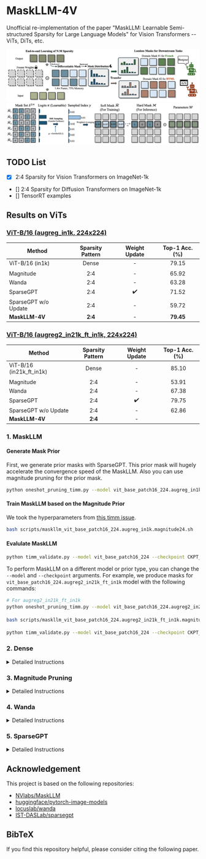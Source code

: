 # MaskLLM-4V
Unofficial re-implementation of the paper "MaskLLM: Learnable Semi-structured Sparsity for Large Language Models" for Vision Transformers -- ViTs, DiTs, etc.

![maskllm_framework](assets/framework.png)
![gumbel_softmax](assets/gumbel_softmax.png)

## TODO List

- [x] 2:4 Sparsity for Vision Transformers on ImageNet-1k 
- [] 2:4 Sparsity for Diffusion Transformers on ImageNet-1k
- [] TensorRT examples

## Results on ViTs

### [ViT-B/16 (augreg_in1k, 224x224)](https://huggingface.co/timm/vit_base_patch16_224.augreg_in1k)

|Method|Sparsity Pattern|Weight Update| Top-1 Acc. (%) |
|---|:---:|:---:|:---:|
| ViT-B/16 (in1k) | Dense | - | 79.15 |
||
|Magnitude| 2:4 | - | 65.92 |
|Wanda| 2:4 | - | 63.28 |
|SparseGPT| 2:4 | :heavy_check_mark: | 71.52 |
|SparseGPT w/o Update| 2:4 | - | 59.72 |
| **MaskLLM-4V** | **2:4** | - | **79.45** |

### [ViT-B/16 (augreg2_in21k_ft_in1k, 224x224)](https://huggingface.co/timm/vit_base_patch16_224.augreg2_in21k_ft_in1k)

|Method|Sparsity Pattern|Weight Update| Top-1 Acc. (%) |
|---|:---:|:---:|:---:|
| ViT-B/16 (in21k_ft_in1k) | Dense | - | 85.10 |
||
|Magnitude| 2:4 | - | 53.91 |
|Wanda| 2:4 | - | 67.38 |
|SparseGPT| 2:4 | :heavy_check_mark: | 79.75 |
|SparseGPT w/o Update| 2:4 | - | 62.86 |
| **MaskLLM-4V** | **2:4** | - |  |


### 1. MaskLLM

#### Generate Mask Prior

First, we generate prior masks with SparseGPT. This prior mask will hugely accelerate the convergence speed of the MaskLLM. Also you can use magnitude pruning for the prior mask.

```bash 
python oneshot_pruning_timm.py --model vit_base_patch16_224.augreg_in1k  --pruner sparsegpt --save-model output/pruned/vit_base_patch16_224.augreg_in1k.sparsegpt24.pt
```

#### Train MaskLLM based on the Magnitude Prior
We took the hyperparameters from [this timm issue](https://huggingface.co/timm/vit_base_patch16_224.augreg2_in21k_ft_in1k/discussions/1). 
```bash
bash scripts/maskllm_vit_base_patch16_224.augreg_in1k.magnitude24.sh
```

#### Evalulate MaskLLM
```bash
python timm_validate.py --model vit_base_patch16_224 --checkpoint CKPT_PATH --sparsity-mode maskllm
```

To perform MaskLLM on a different model or prior type, you can change the `--model` and `--checkpoint` arguments. For example, we produce masks for `vit_base_patch16_224.augreg2_in21k_ft_in1k` model with the following commands:

```bash
# For augreg2_in21k_ft_in1k
python oneshot_pruning_timm.py --model vit_base_patch16_224.augreg2_in21k_ft_in1k  --pruner sparsegpt --save-model output/pruned/vit_base_patch16_224.augreg2_in21k_ft_in1k.sparsegpt24.pt 

bash scripts/maskllm_vit_base_patch16_224.augreg2_in21k_ft_in1k.magnitude24.sh

python timm_validate.py --model vit_base_patch16_224 --checkpoint CKPT_PATH --sparsity-mode maskllm
```

### 2. Dense

<details>
<summary>Detailed Instructions</summary>

#### ImageNet-1K:
```bash
# ImageNet-1k
python timm_validate.py --model vit_base_patch16_224.augreg_in1k  --pretrained
```
```json
{
    "model": "vit_base_patch16_224.augreg_in1k",
    "top1": 79.158,
    "top1_err": 20.842,
    "top5": 94.088,
    "top5_err": 5.912,
    "param_count": 86.57,
    "img_size": 224,
    "crop_pct": 0.9,
    "interpolation": "bicubic"
}
```

#### ImageNet-21k-ft-1k:
```bash
python timm_validate.py --model vit_base_patch16_224.augreg2_in21k_ft_in1k  --pretrained
```
```json
{
    "model": "vit_base_patch16_224.augreg2_in21k_ft_in1k",
    "top1": 85.096,
    "top1_err": 14.904,
    "top5": 97.53,
    "top5_err": 2.47,
    "param_count": 86.57,
    "img_size": 224,
    "crop_pct": 0.9,
    "interpolation": "bicubic"
}
```

</details>


### 3. Magnitude Pruning
<details>
<summary>Detailed Instructions</summary>

#### Magnitude - ImageNet-1K
```bash
# ImageNet-1k
python oneshot_pruning_timm.py --model vit_base_patch16_224.augreg_in1k --pruner magnitude --save-model output/pruned/vit_base_patch16_224.augreg_in1k.magnitude24.pt

# Eval
python timm_validate.py --model vit_base_patch16_224 --checkpoint output/pruned/vit_base_patch16_224.augreg_in1k.magnitude24.pt --sparsity-mode sparse
```
```json
{
    "model": "vit_base_patch16_224",
    "top1": 65.92,
    "top1_err": 34.08,
    "top5": 86.058,
    "top5_err": 13.942,
    "param_count": 86.57,
    "img_size": 224,
    "crop_pct": 0.9,
    "interpolation": "bicubic"
}
```

#### Magnitude - ImageNet-21k-ft-1k
```bash
python oneshot_pruning_timm.py --model vit_base_patch16_224.augreg2_in21k_ft_in1k --pruner magnitude --save-model output/pruned/vit_base_patch16_224.augreg2_in21k_ft_in1k.magnitude24.pt

# Eval
python timm_validate.py --model vit_base_patch16_224 --checkpoint output/pruned/vit_base_patch16_224.augreg2_in21k_ft_in1k.magnitude24.pt --sparsity-mode sparse
```
```json
{
    "model": "vit_base_patch16_224",
    "top1": 53.906,
    "top1_err": 46.094,
    "top5": 77.358,
    "top5_err": 22.642,
    "param_count": 86.57,
    "img_size": 224,
    "crop_pct": 0.9,
    "interpolation": "bicubic"
}
```

</details>

### 4. Wanda
<details>
<summary>Detailed Instructions</summary>

#### Wanda - ImageNet-1K
```bash
python oneshot_pruning_timm.py --model vit_base_patch16_224.augreg_in1k  --pruner wanda --save-model output/pruned/vit_base_patch16_224.augreg_in1k.wanda24.pt

# Eval
python timm_validate.py --model vit_base_patch16_224 --checkpoint output/pruned/vit_base_patch16_224.augreg_in1k.wanda24.pt --sparsity-mode sparse
```
```json
{
    "model": "vit_base_patch16_224",
    "top1": 63.282,
    "top1_err": 36.718,
    "top5": 85.574,
    "top5_err": 14.426,
    "param_count": 86.57,
    "img_size": 224,
    "crop_pct": 0.9,
    "interpolation": "bicubic"
}
```


#### Wanda - ImageNet-21k-ft-1k
```bash
python oneshot_pruning_timm.py --model vit_base_patch16_224.augreg2_in21k_ft_in1k  --pruner wanda --save-model output/pruned/vit_base_patch16_224.augreg2_in21k_ft_in1k.wanda24.pt

# Eval
python timm_validate.py --model vit_base_patch16_224 --checkpoint output/pruned/vit_base_patch16_224.augreg2_in21k_ft_in1k.wanda24.pt --sparsity-mode sparse
```
```json
{
    "model": "vit_base_patch16_224",
    "top1": 67.378,
    "top1_err": 32.622,
    "top5": 88.7,
    "top5_err": 11.3,
    "param_count": 86.57,
    "img_size": 224,
    "crop_pct": 0.9,
    "interpolation": "bicubic"
}
```



</details>

### 5. SparseGPT

<details>
<summary>Detailed Instructions</summary>


#### SparseGPT - ImageNet-1K without update
```bash
python oneshot_pruning_timm.py --model vit_base_patch16_224.augreg_in1k --pruner sparsegpt --save-model output/pruned/vit_base_patch16_224.augreg_in1k.sparsegpt24.pt

# Eval
python timm_validate.py --model vit_base_patch16_224 --checkpoint output/pruned/vit_base_patch16_224.augreg_in1k.sparsegpt24.pt --sparsity-mode sparse
```
```json
{
    "model": "vit_base_patch16_224",
    "top1": 59.728,
    "top1_err": 40.272,
    "top5": 82.326,
    "top5_err": 17.674,
    "param_count": 86.57,
    "img_size": 224,
    "crop_pct": 0.9,
    "interpolation": "bicubic"
}
```

#### SparseGPT - ImageNet-1K with update

```bash
python oneshot_pruning_timm.py --model vit_base_patch16_224.augreg_in1k --pruner sparsegpt --save-model output/pruned/vit_base_patch16_224.augreg_in1k.sparsegpt24_updated.pt --enable-update

# Eval
python timm_validate.py --model vit_base_patch16_224 --checkpoint output/pruned/vit_base_patch16_224.augreg_in1k.sparsegpt24_updated.pt --sparsity-mode sparse
```
```json
{
    "model": "vit_base_patch16_224",
    "top1": 71.52,
    "top1_err": 28.48,
    "top5": 90.246,
    "top5_err": 9.754,
    "param_count": 86.57,
    "img_size": 224,
    "crop_pct": 0.9,
    "interpolation": "bicubic"
}
```


#### SparseGPT - ImageNet-21k-ft-1k without update

```bash
python oneshot_pruning_timm.py --model vit_base_patch16_224.augreg2_in21k_ft_in1k --pruner sparsegpt --save-model output/pruned/vit_base_patch16_224.augreg2_in21k_ft_in1k.sparsegpt24.pt

# Eval
python timm_validate.py --model vit_base_patch16_224 --checkpoint output/pruned/vit_base_patch16_224.augreg2_in21k_ft_in1k.sparsegpt24.pt --sparsity-mode sparse
```

```json
{
    "model": "vit_base_patch16_224",
    "top1": 62.858,
    "top1_err": 37.142,
    "top5": 85.4,
    "top5_err": 14.6,
    "param_count": 86.57,
    "img_size": 224,
    "crop_pct": 0.9,
    "interpolation": "bicubic"
}
```


#### SparseGPT - ImageNet-21k-ft-1k with update
```bash
python oneshot_pruning_timm.py --model vit_base_patch16_224.augreg2_in21k_ft_in1k --pruner sparsegpt --save-model output/pruned/vit_base_patch16_224.augreg2_in21k_ft_in1k.sparsegpt24_updated.pt --enable-update

# Eval
python timm_validate.py --model vit_base_patch16_224 --checkpoint output/pruned/vit_base_patch16_224.augreg2_in21k_ft_in1k.sparsegpt24_updated.pt --sparsity-mode sparse
```
```json
{
    "model": "vit_base_patch16_224",
    "top1": 79.754,
    "top1_err": 20.246,
    "top5": 95.51,
    "top5_err": 4.49,
    "param_count": 86.57,
    "img_size": 224,
    "crop_pct": 0.9,
    "interpolation": "bicubic"
}
```


</details>

## Acknowledgement

This project is based on the following repositories:

- [NVlabs/MaskLLM]()
- [huggingface/pytorch-image-models](https://github.com/huggingface/pytorch-image-models)
- [locuslab/wanda](https://github.com/locuslab/wanda)
- [IST-DASLab/sparsegpt](https://github.com/IST-DASLab/sparsegpt)

## BibTeX

If you find this repository helpful, please consider citing the following paper.
```bibtex
```
